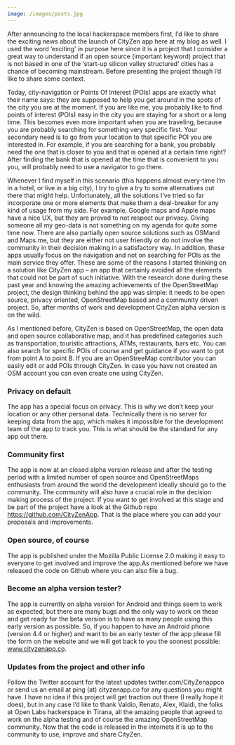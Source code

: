 ```yaml
---
image: /images/posts.jpg
---
```


After announcing to the local hackerspace members first, I’d like to share the exciting news about the launch of CityZen app here at my blog as well. I used the word ‘exciting’ in purpose here since it is a project that I consider a great way to understand if an open source (important keyword) project that is not based in one of the ‘start-up silicon valley structured’ cities has a chance of becoming mainstream. Before presenting the project though I’d like to share some context.

Today, city-navigation or Points Of Interest (POIs) apps are exactly what their name says: they are supposed to help you get around in the spots of the city you are at the moment. If you are like me, you probably like to find points of interest (POIs) easy in the city you are staying for a short or a long time. This becomes even more important when you are traveling, because you are probably searching for something very specific first. Your secondary need is to go from your location to that specific POI you are interested in. For example, if you are searching for a bank, you probably need the one that is closer to you and that is opened at a certain time right? After finding the bank that is opened at the time that is convenient to you you, will probably need to use a navigator to go there.

Whenever I find myself in this scenario (this happens almost every-time I’m in a hotel, or live in a big city), I try to give a try to some alternatives out there that might help. Unfortunately, all the solutions I’ve tried so far incorporate one or more elements that make them a deal-breaker for any kind of usage from my side. For example, Google maps and Apple maps have a nice UX, but they are proved to not respect our privacy. Giving someone all my geo-data is not something on my agenda for quite some time now. There are also partially open source solutions such as OSMand and Maps.me, but they are either not user friendly or do not involve the community in their decision making in a satisfactory way. In addition, these apps usually focus on the navigation and not on searching for POIs as the main service they offer.
These are some of the reasons I started thinking on a solution like CityZen app – an app that certainly avoided all the elements that could not be part of such initiative. With the research done during these past year and knowing the amazing achievements of the OpenStreetMap project, the design thinking behind the app was simple: it needs to be open source, privacy oriented, OpenStreetMap based and  a community driven project. So, after months of work and development CityZen alpha version is on the wild.

As I mentioned before, CityZen is based on OpenStreetMap, the open data and open source collaborative map, and it has predefined categories such as transportation, touristic attractions, ATMs, restaurants, bars etc. You can also search for specific POIs of course and get guidance if you want to got from point A to point B. If you are an OpenStreeMap contributor you can easily edit or add POIs through CityZen. In case you have not created an OSM account you can even create one using CityZen.

### Privacy on default
The app has a special focus on privacy. This is why we don’t keep your location or any other personal data. Technically there is no server for keeping data from the app, which makes it impossible for the development team of the app to track you. This is what should be the standard for any app out there.

### Community first
The app is now at an closed alpha version release and after the testing period with a limited number of open source and OpenStreetMaps enthusiasts from around the world the development ideally should go to the community.  The community will also have a crucial role in the decision making process of the project. If you want to get involved at this stage and be part of the project have a look at the Github repo https://github.com/CityZenApp. That is the place where you can add your proposals and improvements.

### Open source, of course
The app is published under the Mozilla Public License 2.0 making it easy to everyone to get involved and improve the app.As mentioned before we have released the code on Github where  you can also file a bug.

### Become an alpha version tester?
The app is currently on alpha version for Android and things seem to work as expected, but there are many bugs and the only way to work on these and get ready for the beta version is to have as many people using this early version as possible. So, if you happen to have an Android phone (version 4.4 or higher) and want to be an early tester of the app please fill the form on the website and we will get back to you the soonest possible: www.cityzenapp.co.

### Updates from the project and other info
Follow the Twitter account for the latest updates twitter.com/CityZenappco or send us an email at ping (at) cityzenapp.co for any questions you might have. I have no idea if this project will get traction out there (I really hope it does),  but in any case I’d like to thank Valdio, Renato, Alex, Klaidi, the folks at Open Labs hackerspace in Tirana, all the amazing people that agreed to work on the alpha testing and of course the amazing OpenStreetMap community. Now that the code is released in the internets it is up to the community to use, improve and share CityZen.

